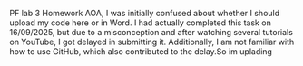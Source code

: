 PF lab 3 Homework
AOA,
I was initially confused about whether I should upload my code here or in Word. I had actually completed this task on 16/09/2025, but due to a misconception and after watching several tutorials on YouTube, I got delayed in submitting it. 
Additionally, I am not familiar with how to use GitHub, which also contributed to the delay.So im uplading 
